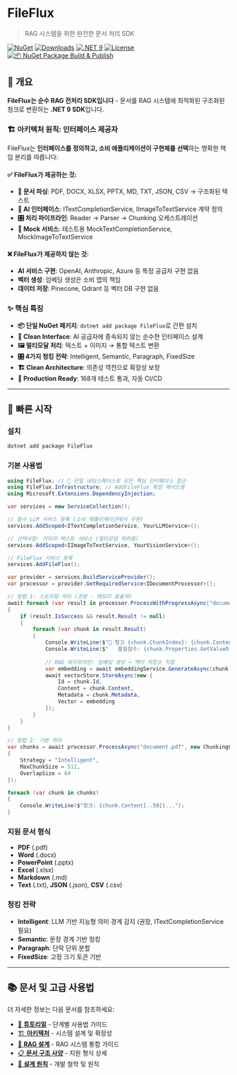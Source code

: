 # FileFlux
> RAG 시스템을 위한 완전한 문서 처리 SDK

[![NuGet](https://img.shields.io/nuget/v/FileFlux.svg)](https://www.nuget.org/packages/FileFlux)
[![Downloads](https://img.shields.io/nuget/dt/FileFlux.svg)](https://www.nuget.org/packages/FileFlux)
[![.NET 9](https://img.shields.io/badge/.NET-9.0-purple)](https://dotnet.microsoft.com/)
[![License](https://img.shields.io/badge/license-MIT-green)](LICENSE)
[![📦 NuGet Package Build & Publish](https://github.com/iyulab/FileFlux/actions/workflows/nuget-publish.yml/badge.svg)](https://github.com/iyulab/FileFlux/actions/workflows/nuget-publish.yml)

## 🎯 개요

**FileFlux는 순수 RAG 전처리 SDK입니다** - 문서를 RAG 시스템에 최적화된 구조화된 청크로 변환하는 **.NET 9 SDK**입니다.

### 🏗️ 아키텍처 원칙: 인터페이스 제공자

FileFlux는 **인터페이스를 정의하고, 소비 애플리케이션이 구현체를 선택**하는 명확한 책임 분리를 따릅니다:

#### ✅ FileFlux가 제공하는 것:
- **📄 문서 파싱**: PDF, DOCX, XLSX, PPTX, MD, TXT, JSON, CSV → 구조화된 텍스트
- **🔌 AI 인터페이스**: ITextCompletionService, IImageToTextService 계약 정의
- **🎛️ 처리 파이프라인**: Reader → Parser → Chunking 오케스트레이션
- **🧪 Mock 서비스**: 테스트용 MockTextCompletionService, MockImageToTextService

#### ❌ FileFlux가 제공하지 않는 것:
- **AI 서비스 구현**: OpenAI, Anthropic, Azure 등 특정 공급자 구현 없음
- **벡터 생성**: 임베딩 생성은 소비 앱의 책임  
- **데이터 저장**: Pinecone, Qdrant 등 벡터 DB 구현 없음

### ✨ 핵심 특징
- **📦 단일 NuGet 패키지**: `dotnet add package FileFlux`로 간편 설치
- **🎯 Clean Interface**: AI 공급자에 종속되지 않는 순수한 인터페이스 설계
- **🖼️ 멀티모달 처리**: 텍스트 + 이미지 → 통합 텍스트 변환
- **🎛️ 4가지 청킹 전략**: Intelligent, Semantic, Paragraph, FixedSize  
- **🏗️ Clean Architecture**: 의존성 역전으로 확장성 보장
- **🚀 Production Ready**: 168개 테스트 통과, 자동 CI/CD

---

## 🚀 빠른 시작

### 설치
```bash
dotnet add package FileFlux
```

### 기본 사용법
```csharp
using FileFlux; // 🎯 단일 네임스페이스로 모든 핵심 인터페이스 접근
using FileFlux.Infrastructure; // AddFileFlux 확장 메서드용
using Microsoft.Extensions.DependencyInjection;

var services = new ServiceCollection();

// 필수 LLM 서비스 등록 (소비 애플리케이션에서 구현)
services.AddScoped<ITextCompletionService, YourLLMService>();

// 선택사항: 이미지-텍스트 서비스 (멀티모달 처리용)
services.AddScoped<IImageToTextService, YourVisionService>();

// FileFlux 서비스 등록
services.AddFileFlux();

var provider = services.BuildServiceProvider();
var processor = provider.GetRequiredService<IDocumentProcessor>();

// 방법 1: 스트리밍 처리 (권장 - 메모리 효율적)
await foreach (var result in processor.ProcessWithProgressAsync("document.pdf"))
{
    if (result.IsSuccess && result.Result != null)
    {
        foreach (var chunk in result.Result)
        {
            Console.WriteLine($"📄 청크 {chunk.ChunkIndex}: {chunk.Content.Length}자");
            Console.WriteLine($"   품질점수: {chunk.Properties.GetValueOrDefault("QualityScore", "N/A")}");
            
            // RAG 파이프라인: 임베딩 생성 → 벡터 저장소 저장
            var embedding = await embeddingService.GenerateAsync(chunk.Content);
            await vectorStore.StoreAsync(new {
                Id = chunk.Id,
                Content = chunk.Content,
                Metadata = chunk.Metadata,
                Vector = embedding
            });
        }
    }
}

// 방법 2: 기본 처리
var chunks = await processor.ProcessAsync("document.pdf", new ChunkingOptions
{
    Strategy = "Intelligent",
    MaxChunkSize = 512,
    OverlapSize = 64
});

foreach (var chunk in chunks)
{
    Console.WriteLine($"청크: {chunk.Content[..50]}...");
}
```

### 지원 문서 형식
- **PDF** (.pdf)
- **Word** (.docx)  
- **PowerPoint** (.pptx)
- **Excel** (.xlsx)
- **Markdown** (.md)
- **Text** (.txt), **JSON** (.json), **CSV** (.csv)

### 청킹 전략
- **Intelligent**: LLM 기반 지능형 의미 경계 감지 (권장, ITextCompletionService 필요)
- **Semantic**: 문장 경계 기반 청킹
- **Paragraph**: 단락 단위 분할  
- **FixedSize**: 고정 크기 토큰 기반

---

## 📚 문서 및 고급 사용법

더 자세한 정보는 다음 문서를 참조하세요:

- [📖 **튜토리얼**](docs/TUTORIAL.md) - 단계별 사용법 가이드
- [🏗️ **아키텍처**](docs/ARCHITECTURE.md) - 시스템 설계 및 확장성
- [🎯 **RAG 설계**](docs/RAG-DESIGN.md) - RAG 시스템 통합 가이드
- [📋 **문서 구조 사양**](docs/document-structure-specification.md) - 지원 형식 상세
- [🔧 **설계 원칙**](docs/design-principles.md) - 개발 철학 및 원칙

